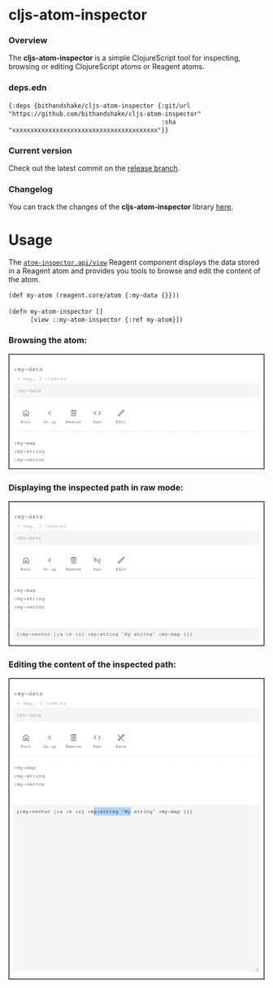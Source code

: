 
# cljs-atom-inspector

### Overview

The <strong>cljs-atom-inspector</strong> is a simple ClojureScript tool for inspecting,
browsing or editing ClojureScript atoms or Reagent atoms.

### deps.edn

```
{:deps {bithandshake/cljs-atom-inspector {:git/url "https://github.com/bithandshake/cljs-atom-inspector"
                                          :sha     "xxxxxxxxxxxxxxxxxxxxxxxxxxxxxxxxxxxxxxxx"}}
```

### Current version

Check out the latest commit on the [release branch](https://github.com/bithandshake/cljs-atom-inspector/tree/release).

### Changelog

You can track the changes of the <strong>cljs-atom-inspector</strong> library [here](CHANGES.md).

# Usage

The [`atom-inspector.api/view`](documentation/cljs/atom-inspector/API.md#view)
Reagent component displays the data stored in a Reagent atom and provides you
tools to browse and edit the content of the atom.

```
(def my-atom (reagent.core/atom {:my-data {}}))

(defn my-atom-inspector []
      [view ::my-atom-inspector {:ref my-atom}])  
```

### Browsing the atom:

![view](https://github.com/bithandshake/cljs-atom-inspector/blob/release/resources/images/view1.png?raw=true)

### Displaying the inspected path in raw mode:

![view](https://github.com/bithandshake/cljs-atom-inspector/blob/release/resources/images/view2.png?raw=true)

### Editing the content of the inspected path:

![view](https://github.com/bithandshake/cljs-atom-inspector/blob/release/resources/images/view3.png?raw=true)

